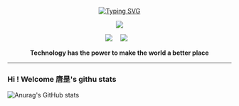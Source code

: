 <div align="center">
  
<a href="https://git.io/typing-svg"><img src="https://readme-typing-svg.demolab.com?font=Fira+Code&weight=600&size=36&pause=1000&center=true&vCenter=true&random=true&width=441&lines=%E5%94%90%E6%98%B0%E2%80%99s+github+stats" alt="Typing SVG"/>
</a>

<img src="https://c-ssl.duitang.com/uploads/item/201708/10/20170810204549_LCNyG.thumb.400_0.gif"></br>

<div align="center">
<!--     <a href="#"><img src="https://img.shields.io/badge/Website-博客-blue" /></a>&emsp; -->
    <a href="https://space.bilibili.com/1116465467?spm_id_from=333.999.0.0"><img src="https://img.shields.io/badge/Bilibili-B站-ff69b4" /></a>&emsp;
    <a href="https://blog.csdn.net/m0_65198613?spm=1000.2115.3001.5343"><img src="https://img.shields.io/badge/CSDN-论坛-c32136" /></a>&emsp;
<!--     <a href="https://www.zhihu.com/people/zhjunqiu"><img src="https://img.shields.io/badge/Zhihu-知乎-blue" /></a>&emsp; -->
    <!-- visitor statistics logo 访问量统计徽标 -->

  </div>
<p><b>Technology has the power to make the world a better place</b></p>

</div>

<hr />

### Hi ! Welcome 唐昰's githu stats



![Anurag's GitHub stats](https://github-readme-stats.vercel.app/api?username=Tangriweili&show_icons=true&theme=radical)
